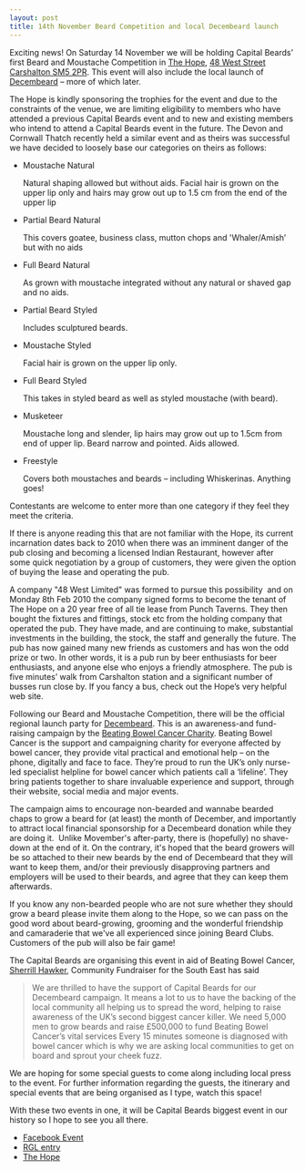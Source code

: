 ```yaml
---
layout: post
title: 14th November Beard Competition and local Decembeard launch
---
```



Exciting news! On Saturday 14 November we will be holding Capital Beards’ first
Beard and Moustache Competition in [The Hope](http://hopecarshalton.co.uk), [48
West Street Carshalton SM5
2PR](http://www.openstreetmap.org/?mlat=51.3673576952642&mlon=-0.167145315844141&zoom=15).
This event will also include the local launch of
[Decembeard](http://www.decembeard.org) – more of which later.

The Hope is kindly sponsoring the trophies for the event and due to the
constraints of the venue, we are limiting eligibility to members who have
attended a previous Capital Beards event and to new and existing members who
intend to attend a Capital Beards event in the future. The Devon and Cornwall
Thatch recently held a similar event and as theirs was successful we have
decided to loosely base our categories on theirs as follows:

*   Moustache Natural

    Natural shaping allowed but without aids.   Facial hair is grown on the upper lip only and hairs may grow out up to 1.5 cm from the end of the upper lip 

*   Partial Beard Natural

    This covers goatee, business class, mutton chops and 'Whaler/Amish’ but with no aids

*   Full Beard Natural

    As grown with moustache integrated without any natural or shaved gap and no aids.

*   Partial Beard Styled

    Includes sculptured beards.

*   Moustache Styled

    Facial hair is grown on the upper lip only.

*   Full Beard Styled

    This takes in styled beard as well as styled moustache (with beard).

*   Musketeer

    Moustache long and slender, lip hairs may grow out up to 1.5cm from end of upper lip. Beard narrow and pointed.  Aids allowed.

*   Freestyle

    Covers both moustaches and beards – including Whiskerinas.  Anything goes!

Contestants are welcome to enter more than one category if they feel they meet
the criteria.


If there is anyone reading this that are not familiar with the
Hope, its current incarnation dates back to 2010 when there was an imminent
danger of the pub closing and becoming a licensed Indian Restaurant, however
after some quick negotiation by a group of customers, they were given the
option of buying the lease and operating the pub. 

A company "48 West Limited" was formed to pursue this possibility  and on
Monday 8th Feb 2010 the company signed forms to become the tenant of The Hope
on a 20 year free of all tie lease from Punch Taverns. They then bought the
fixtures and fittings, stock etc from the holding company that operated the
pub. They have made, and are continuing to make, substantial investments in the
building, the stock, the staff and generally the future. The pub has now gained
many new friends as customers and has won the odd prize or two.  In other
words, it is a pub run by beer enthusiasts for beer enthusiasts, and anyone
else who enjoys a friendly atmosphere. The pub is five minutes’ walk from
Carshalton station and a significant number of busses run close by.  If you
fancy a bus, check out the Hope’s very helpful web site.

Following our Beard and Moustache Competition, there will be the official
regional launch party for [Decembeard](http://www.decembeard.org).  This is an awareness-and fund-raising
campaign by the [Beating Bowel Cancer Charity](https://www.beatingbowelcancer.org/). Beating Bowel Cancer is the
support and campaigning charity for everyone affected by bowel cancer, they
provide vital practical and emotional help – on the phone, digitally and face
to face. They’re proud to run the UK’s only nurse-led specialist helpline for
bowel cancer which patients call a ‘lifeline’. They bring patients together to
share invaluable experience and support, through their website, social media
and major events.


The campaign aims to encourage non-bearded and wannabe
bearded chaps to grow a beard for (at least) the month of December, and
importantly to attract local financial sponsorship for a Decembeard donation
while they are doing it.  Unlike Movember's after-party, there is (hopefully)
no shave-down at the end of it. On the contrary, it's hoped that the beard
growers will be so attached to their new beards by the end of Decembeard that
they will want to keep them, and/or their previously disapproving partners and
employers will be used to their beards, and agree that they can keep them
afterwards. 


If you know any non-bearded people who are not sure whether they
should grow a beard please invite them along to the Hope, so we can pass on the
good word about beard-growing, grooming and the wonderful friendship and
camaraderie that we've all experienced since joining Beard Clubs. Customers
of the pub will also be fair game!

The Capital Beards are organising this event
in aid of Beating Bowel Cancer, [Sherrill Hawker](https://twitter.com/SherrillBeatBC), Community Fundraiser for the
South East has said 
> We are thrilled to have the support of Capital Beards for
> our Decembeard campaign. It means a lot to us to have the backing of the local
> community all helping us to spread the word, helping to raise awareness of the
> UK’s second biggest cancer killer. We need 5,000 men to grow beards and raise
> £500,000 to fund Beating Bowel Cancer’s vital services Every 15 minutes someone
> is diagnosed with bowel cancer which is why we are asking local communities to
> get on board and sprout your cheek fuzz.

We are hoping for some special guests to come along including local press to
the event. For further information regarding the guests, the itinerary and
special events that are being organised as I type, watch this space!

With these two events in one, it will be Capital Beards biggest event in our
history so I hope to see you all there.  

- [Facebook Event](https://www.facebook.com/events/864626026941503/)
- [RGL entry](http://london.randomness.org.uk/wiki.cgi?Hope,_SM5_2PR)
- [The Hope](http://hopecarshalton.co.uk/)
